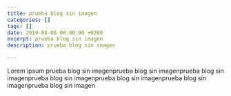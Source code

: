 ```yaml
---
title: prueba blog sin imagen
categories: []
tags: []
date: 2019-08-08 00:00:00 +0200
excerpt: prueba blog sin imagen
description: prueba blog sin imagen

---
```

Lorem ipsum prueba blog sin imagenprueba blog sin imagenprueba blog sin imagenprueba blog sin imagenprueba blog sin imagenprueba blog sin imagenprueba blog sin imagen